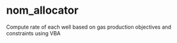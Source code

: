 # nom_allocator
Compute rate of each well based on gas production objectives and constraints using VBA
